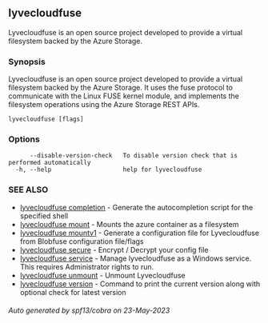 ## lyvecloudfuse

Lyvecloudfuse is an open source project developed to provide a virtual filesystem backed by the Azure Storage.

### Synopsis

Lyvecloudfuse is an open source project developed to provide a virtual filesystem backed by the Azure Storage. It uses the fuse protocol to communicate with the Linux FUSE kernel module, and implements the filesystem operations using the Azure Storage REST APIs.

```
lyvecloudfuse [flags]
```

### Options

```
      --disable-version-check   To disable version check that is performed automatically
  -h, --help                    help for lyvecloudfuse
```

### SEE ALSO

* [lyvecloudfuse completion](lyvecloudfuse_completion.md)	 - Generate the autocompletion script for the specified shell
* [lyvecloudfuse mount](lyvecloudfuse_mount.md)	 - Mounts the azure container as a filesystem
* [lyvecloudfuse mountv1](lyvecloudfuse_mountv1.md)	 - Generate a configuration file for Lyvecloudfuse from Blobfuse configuration file/flags
* [lyvecloudfuse secure](lyvecloudfuse_secure.md)	 - Encrypt / Decrypt your config file
* [lyvecloudfuse service](lyvecloudfuse_service.md)	 - Manage lyvecloudfuse as a Windows service. This requires Administrator rights to run.
* [lyvecloudfuse unmount](lyvecloudfuse_unmount.md)	 - Unmount Lyvecloudfuse
* [lyvecloudfuse version](lyvecloudfuse_version.md)	 - Command to print the current version along with optional check for latest version

###### Auto generated by spf13/cobra on 23-May-2023
